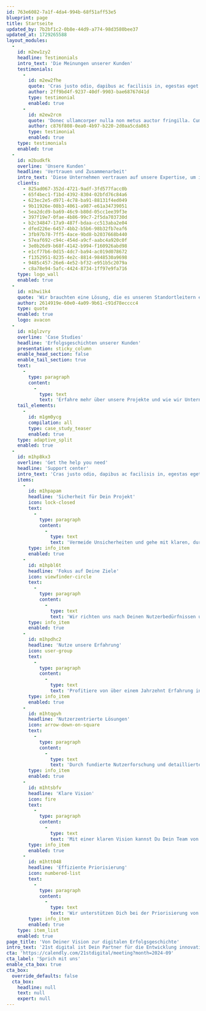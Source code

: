 ```yaml
---
id: 763e6082-7a1f-4da4-994b-68f51aff53e5
blueprint: page
title: Startseite
updated_by: 7b2bf1c2-0b8e-44d9-a774-98d3580bee37
updated_at: 1729265588
layout_modules:
  -
    id: m2ew1zy2
    headline: Testimonials
    intro_text: 'Die Meinungen unserer Kunden'
    testimonials:
      -
        id: m2ew2fhe
        quote: 'Cras justo odio, dapibus ac facilisis in, egestas eget quam. Sed posuere consectetur est at lobortis. Sed posuere consectetur est at lobortis. Etiam porta sem malesuada magna mollis euismod. Maecenas sed diam eget risus varius blandit sit amet non magna. Etiam porta sem malesuada magna mollis euismod.'
        author: 2ff9bd4f-9237-40df-9903-bae68767d41d
        type: testimonial
        enabled: true
      -
        id: m2ew2rcm
        quote: 'Donec ullamcorper nulla non metus auctor fringilla. Cum sociis natoque penatibus et magnis dis parturient montes, nascetur ridiculus mus. Vestibulum id ligula porta felis euismod semper. Cras mattis consectetur purus sit amet fermentum. Cum sociis natoque penatibus et magnis dis parturient montes, nascetur ridiculus mus. Etiam porta sem malesuada magna mollis euismod.'
        author: c876f808-0ea0-4b97-b220-2d0aa5cda863
        type: testimonial
        enabled: true
    type: testimonials
    enabled: true
  -
    id: m2budkfk
    overline: 'Unsere Kunden'
    headline: 'Vertrauen und Zusammenarbeit'
    intro_text: 'Diese Unternehmen vertrauen auf unsere Expertise, um ihre digitalen Visionen erfolgreich umzusetzen.'
    clients:
      - 825ad067-352d-4721-9adf-3fd577facc0b
      - 65f4bec1-f1bd-4392-8304-02bfd76c84a6
      - 623ec2e5-d971-4c78-ba91-88131f4ed049
      - 9b11926e-08b3-4061-a987-e61a34739051
      - 5ea2dcd9-ba69-46c9-b80d-05cc1ee39f3e
      - 397f19e7-0fae-4b86-99c7-2f5da703730d
      - b2c34847-17a9-487f-bdaa-cc513aba2e04
      - dfed226e-6457-4bb2-b5b6-98b32fb7eaf6
      - 3fb97b78-7ff5-4ace-9bd8-b2037668b440
      - 57eaf692-c94c-454d-a9cf-aabc4a920c0f
      - 3e0b26d9-b68f-4142-b994-f160926abd98
      - e1cf77b6-0d15-4dc7-ba94-ac019d078672
      - f1352951-8235-4e2c-8814-9848530a9698
      - 9485c457-26e6-4e52-bf32-e951b5c2079a
      - c8a78e94-5afc-4424-8734-1ff97e9fa716
    type: logo_wall
    enabled: true
  -
    id: m1hwi1k4
    quote: 'Wir brauchten eine Lösung, die es unseren Standortleitern ermöglicht, ohne umständliche Suchprozesse die besten Dienstleister für unsere spezifischen Bedürfnisse schnell und einfach zu finden und zu beauftragen. Da andere Unternehmen vor den gleichen Herausforderungen standen, wurde OPTICERT geschaffen, um genau diese Lücke zu schließen.'
    author: 2614919e-60e0-4a09-9b61-c91d78ecccc4
    type: quote
    enabled: true
    logo: avacon
  -
    id: m1glzvry
    overline: 'Case Studies'
    headline: 'Erfolgsgeschichten unserer Kunden'
    presentation: sticky_column
    enable_head_section: false
    enable_tail_section: true
    text:
      -
        type: paragraph
        content:
          -
            type: text
            text: 'Erfahre mehr über unsere Projekte und wie wir Unternehmen dabei unterstützt haben, ihre digitalen Herausforderungen zu meistern und innovative Lösungen zu finden.'
    tail_elements:
      -
        id: m1gm0ycg
        compilation: all
        type: case_study_teaser
        enabled: true
    type: adaptive_split
    enabled: true
  -
    id: m1hp8kx3
    overline: 'Get the help you need'
    headline: 'Support center'
    intro_text: 'Cras justo odio, dapibus ac facilisis in, egestas eget quam. Fusce dapibus, tellus ac cursus commodo, tortor mauris condimentum nibh, ut fermentum massa justo sit amet risus.'
    items:
      -
        id: m1hpapam
        headline: 'Sicherheit für Dein Projekt'
        icon: lock-closed
        text:
          -
            type: paragraph
            content:
              -
                type: text
                text: 'Vermeide Unsicherheiten und gehe mit klaren, durchdachten Projektplänen voran. Unsere Beratung gibt Dir die Sicherheit, dass Dein Projekt von Anfang an auf dem richtigen Weg ist.'
        type: info_item
        enabled: true
      -
        id: m1hpbl6t
        headline: 'Fokus auf Deine Ziele'
        icon: viewfinder-circle
        text:
          -
            type: paragraph
            content:
              -
                type: text
                text: 'Wir richten uns nach Deinen Nutzerbedürfnissen und Geschäftsanforderungen, um eine Strategie zu entwickeln, die Dein Team vereint und Produkte schafft, die Deine Kunden begeistern.'
        type: info_item
        enabled: true
      -
        id: m1hpdhc2
        headline: 'Nutze unsere Erfahrung'
        icon: user-group
        text:
          -
            type: paragraph
            content:
              -
                type: text
                text: 'Profitiere von über einem Jahrzehnt Erfahrung in der Gestaltung, Entwicklung und Bereitstellung maßgeschneiderter Softwarelösungen. Mit uns an Deiner Seite bist Du bestens gerüstet, um Deine digitalen Projekte erfolgreich umzusetzen.'
        type: info_item
        enabled: true
      -
        id: m1htqgvh
        headline: 'Nutzerzentrierte Lösungen'
        icon: arrow-down-on-square
        text:
          -
            type: paragraph
            content:
              -
                type: text
                text: 'Durch fundierte Nutzerforschung und detaillierte Erkenntnisse stellen wir sicher, dass wir die richtigen Probleme für die richtigen Menschen lösen. So erreichst Du mit Deinem Produkt genau Deine Zielgruppe.'
        type: info_item
        enabled: true
      -
        id: m1htsbfv
        headline: 'Klare Vision'
        icon: fire
        text:
          -
            type: paragraph
            content:
              -
                type: text
                text: 'Mit einer klaren Vision kannst Du Dein Team von Anfang bis Ende ausrichten. So entstehen großartige Funktionen und Ideen, die in die Design- und Entwicklungsproduktion umgesetzt werden.'
        type: info_item
        enabled: true
      -
        id: m1htt048
        headline: 'Effiziente Priorisierung'
        icon: numbered-list
        text:
          -
            type: paragraph
            content:
              -
                type: text
                text: 'Wir unterstützen Dich bei der Priorisierung von Kundenanforderungen und Stakeholder-Ideen. So stellst Du sicher, dass die wichtigsten Aspekte Deines Projekts im Fokus stehen und optimal umgesetzt werden.'
        type: info_item
        enabled: true
    type: item_list
    enabled: true
page_title: 'Von Deiner Vision zur digitalen Erfolgsgeschichte'
intro_text: '21st digital ist Dein Partner für die Entwicklung innovativer digitaler Produkte. Wir begleiten Dich durch die digitale Transformation, hinterfragen bestehende Prozesse und entwickeln maßgeschneiderte Strategien, um sowohl digitale Produkte als auch Geschäftsmodelle erfolgreich zu gestalten.'
cta: 'https://calendly.com/21stdigital/meeting?month=2024-09'
cta_label: 'Sprich mit uns'
enable_cta_box: true
cta_box:
  override_defaults: false
  cta_box:
    headline: null
    text: null
    expert: null
---
```

